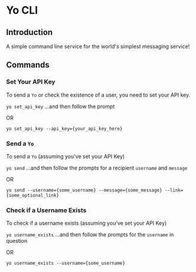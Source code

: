 # Yo CLI

## Introduction

A simple command line service for the world's simplest messaging service!

## Commands

### Set Your API Key

To send a `Yo` or check the existence of a user, you need to set your API key.

`yo set_api_key` ...and then follow the prompt

OR

`yo set_api_key --api_key={your_api_key_here}`

### Send a `Yo`

To send a `Yo` (assuming you've set your API Key)

`yo send` ...and then follow the prompts for a recipient `username` and `message`

OR

`yo send --username={some_username} --message={some_message} --link={some_optional_link}`

### Check if a Username Exists

To check if a username exists (assuming you've set your API Key)

`yo username_exists` ...and then follow the prompts for the `username` in question

OR

`yo username_exists --username={some_username}`